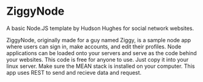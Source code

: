 # ZiggyNode
A basic Node.JS template by Hudson Hughes for social network websites.

ZiggyNode, originally made for a guy named Ziggy, is a sample node app where users can sign in, make accounts, and edit their profiles. Node applications can be loaded onto your servers and serve as the code behind your websites. This code is free for anyone to use. Just copy it into your linux server. Make sure the MEAN stack is installed on your computer.
This app uses REST to send and recieve data and request.
